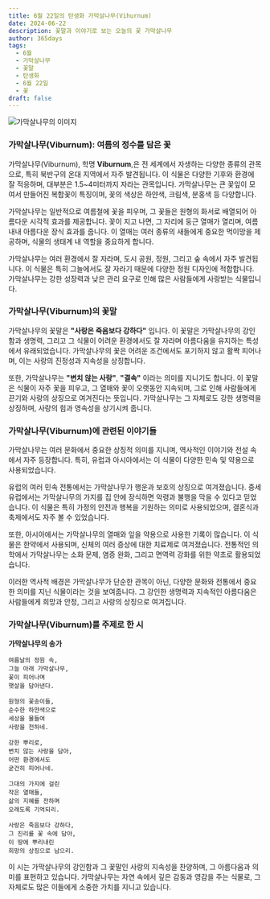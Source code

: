 ```yaml
---
title: 6월 22일의 탄생화 가막살나무(Vihurnum)
date: 2024-06-22
description: 꽃말과 이야기로 보는 오늘의 꽃 가막살나무
author: 365days
tags:
  - 6월
  - 가막살나무
  - 꽃말
  - 탄생화
  - 6월 22일
  - 꽃
draft: false
---
```


![가막살나무의 이미지](https://cdn.pixabay.com/photo/2021/11/12/22/52/viburnum-lantana-6790205_640.jpg#center)


### 가막살나무(Viburnum): 여름의 정수를 담은 꽃

가막살나무(Viburnum), 학명 **Viburnum**,은 전 세계에서 자생하는 다양한 종류의 관목으로, 특히 북반구의 온대 지역에서 자주 발견됩니다. 이 식물은 다양한 기후와 환경에 잘 적응하며, 대부분은 1.5~4미터까지 자라는 관목입니다. 가막살나무는 큰 꽃잎이 모여서 만들어진 복합꽃이 특징이며, 꽃의 색상은 하얀색, 크림색, 분홍색 등 다양합니다.

가막살나무는 일반적으로 여름철에 꽃을 피우며, 그 꽃들은 원형의 화서로 배열되어 아름다운 시각적 효과를 제공합니다. 꽃이 지고 나면, 그 자리에 둥근 열매가 열리며, 여름 내내 아름다운 장식 효과를 줍니다. 이 열매는 여러 종류의 새들에게 중요한 먹이망을 제공하며, 식물의 생태계 내 역할을 중요하게 합니다.

가막살나무는 여러 환경에서 잘 자라며, 도시 공원, 정원, 그리고 숲 속에서 자주 발견됩니다. 이 식물은 특히 그늘에서도 잘 자라기 때문에 다양한 정원 디자인에 적합합니다. 가막살나무는 강한 성장력과 낮은 관리 요구로 인해 많은 사람들에게 사랑받는 식물입니다.

### 가막살나무(Viburnum)의 꽃말

가막살나무의 꽃말은 **"사랑은 죽음보다 강하다"** 입니다. 이 꽃말은 가막살나무의 강인함과 생명력, 그리고 그 식물이 어려운 환경에서도 잘 자라며 아름다움을 유지하는 특성에서 유래되었습니다. 가막살나무의 꽃은 어려운 조건에서도 포기하지 않고 활짝 피어나며, 이는 사랑의 진정성과 지속성을 상징합니다.

또한, 가막살나무는 **"변치 않는 사랑"**, **"결속"** 이라는 의미를 지니기도 합니다. 이 꽃말은 식물이 자주 꽃을 피우고, 그 열매와 꽃이 오랫동안 지속되며, 그로 인해 사람들에게 끈기와 사랑의 상징으로 여겨진다는 뜻입니다. 가막살나무는 그 자체로도 강한 생명력을 상징하며, 사랑의 힘과 영속성을 상기시켜 줍니다.

### 가막살나무(Viburnum)에 관련된 이야기들

가막살나무는 여러 문화에서 중요한 상징적 의미를 지니며, 역사적인 이야기와 전설 속에서 자주 등장합니다. 특히, 유럽과 아시아에서는 이 식물이 다양한 민속 및 약용으로 사용되었습니다.

유럽의 여러 민속 전통에서는 가막살나무가 행운과 보호의 상징으로 여겨졌습니다. 중세 유럽에서는 가막살나무의 가지를 집 안에 장식하면 악령과 불행을 막을 수 있다고 믿었습니다. 이 식물은 특히 가정의 안전과 행복을 기원하는 의미로 사용되었으며, 결혼식과 축제에서도 자주 볼 수 있었습니다.

또한, 아시아에서는 가막살나무의 열매와 잎을 약용으로 사용한 기록이 많습니다. 이 식물은 한약에서 사용되며, 신체의 여러 증상에 대한 치료제로 여겨졌습니다. 전통적인 의학에서 가막살나무는 소화 문제, 염증 완화, 그리고 면역력 강화를 위한 약초로 활용되었습니다.

이러한 역사적 배경은 가막살나무가 단순한 관목이 아닌, 다양한 문화와 전통에서 중요한 의미를 지닌 식물이라는 것을 보여줍니다. 그 강인한 생명력과 지속적인 아름다움은 사람들에게 희망과 안정, 그리고 사랑의 상징으로 여겨집니다.

### 가막살나무(Viburnum)를 주제로 한 시

**가막살나무의 송가**

```
여름날의 정원 속,  
그늘 아래 가막살나무,  
꽃이 피어나며  
햇살을 담아낸다.

원형의 꽃송이들,  
순수한 하얀색으로  
세상을 물들여  
사랑을 전하네.

강한 뿌리로,  
변치 않는 사랑을 담아,  
어떤 환경에서도  
굳건히 피어나네.

그대의 가지에 걸린  
작은 열매들,  
삶의 지혜를 전하며  
오래도록 기억되리.

사랑은 죽음보다 강하다,  
그 진리를 꽃 속에 담아,  
이 땅에 뿌리내린  
희망의 상징으로 남으리.
```

이 시는 가막살나무의 강인함과 그 꽃말인 사랑의 지속성을 찬양하며, 그 아름다움과 의미를 표현하고 있습니다. 가막살나무는 자연 속에서 깊은 감동과 영감을 주는 식물로, 그 자체로도 많은 이들에게 소중한 가치를 지니고 있습니다.


